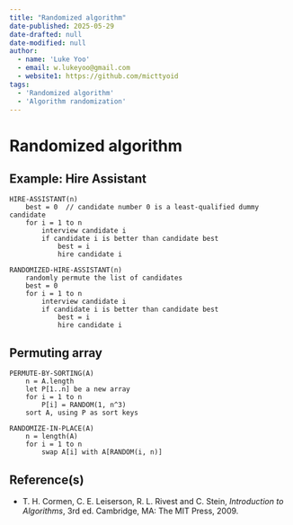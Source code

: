 ```yaml
---
title: "Randomized algorithm"
date-published: 2025-05-29
date-drafted: null
date-modified: null
author:
  - name: 'Luke Yoo'
  - email: w.lukeyoo@gmail.com
  - website1: https://github.com/micttyoid
tags:
  - 'Randomized algorithm'
  - 'Algorithm randomization'
---
```


# Randomized algorithm

## Example: Hire Assistant

```pseudo
HIRE-ASSISTANT(n)
    best = 0  // candidate number 0 is a least-qualified dummy candidate
    for i = 1 to n
        interview candidate i
        if candidate i is better than candidate best
            best = i
            hire candidate i
```

```pseudo
RANDOMIZED-HIRE-ASSISTANT(n)
    randomly permute the list of candidates
    best = 0
    for i = 1 to n
        interview candidate i
        if candidate i is better than candidate best
            best = i
            hire candidate i
```

## Permuting array

```pseudo
PERMUTE-BY-SORTING(A)
    n = A.length
    let P[1..n] be a new array
    for i = 1 to n
        P[i] = RANDOM(1, n^3)
    sort A, using P as sort keys
```

```pseudo
RANDOMIZE-IN-PLACE(A)
    n = length(A)
    for i = 1 to n
        swap A[i] with A[RANDOM(i, n)]
```

## Reference(s)

- T. H. Cormen, C. E. Leiserson, R. L. Rivest and C. Stein, _Introduction to Algorithms_, 3rd ed. Cambridge, MA: The MIT Press, 2009.
